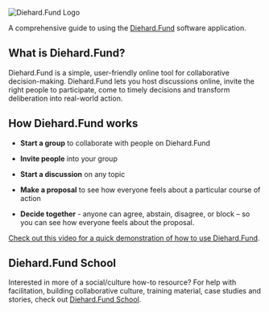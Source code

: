 ![Diehard.Fund Logo](logo.png "Diehard.Fund logo")

A comprehensive guide to using the [Diehard.Fund](https://loomio.org/ "Opens in new tab") software application.

## What is Diehard.Fund?

Diehard.Fund is a simple, user-friendly online tool for collaborative decision-making. Diehard.Fund lets you host discussions online, invite the right people to participate, come to timely decisions and transform deliberation into real-world action.

## How Diehard.Fund works

* **Start a group** to collaborate with people on Diehard.Fund

* **Invite people** into your group

* **Start a discussion** on any topic

* **Make a proposal** to see how everyone feels about a particular course of action

* **Decide together** - anyone can agree, abstain, disagree, or block – so you can see how everyone feels about the proposal.


[Check out this video for a quick demonstration of how to use Diehard.Fund](https://www.youtube.com/watch?v=CoYYNthNxOY "Opens in new tab
").

## Diehard.Fund School
Interested in more of a social/culture how-to resource? For help with facilitation, building collaborative culture, training material, case studies and stories, check out [Diehard.Fund School](http://loomio.school).